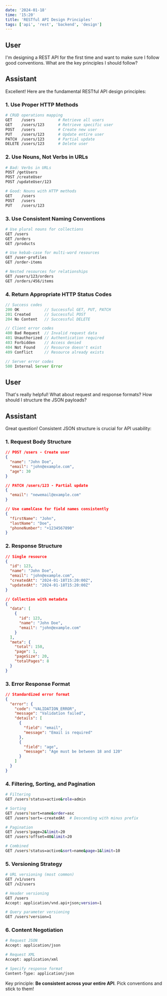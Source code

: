 ```yaml
---
date: '2024-01-18'
time: '15:20'
title: 'RESTful API Design Principles'
tags: ['api', 'rest', 'backend', 'design']
---
```


## User

I'm designing a REST API for the first time and want to make sure I follow good conventions. What are the key principles I should follow?

## Assistant

Excellent! Here are the fundamental RESTful API design principles:

### 1. Use Proper HTTP Methods

```bash
# CRUD operations mapping
GET    /users          # Retrieve all users
GET    /users/123      # Retrieve specific user
POST   /users          # Create new user
PUT    /users/123      # Update entire user
PATCH  /users/123      # Partial update
DELETE /users/123      # Delete user
```

### 2. Use Nouns, Not Verbs in URLs

```bash
# Bad: Verbs in URLs
POST /getUsers
POST /createUser
POST /updateUser/123

# Good: Nouns with HTTP methods
GET    /users
POST   /users
PUT    /users/123
```

### 3. Use Consistent Naming Conventions

```bash
# Use plural nouns for collections
GET /users
GET /orders
GET /products

# Use kebab-case for multi-word resources
GET /user-profiles
GET /order-items

# Nested resources for relationships
GET /users/123/orders
GET /orders/456/items
```

### 4. Return Appropriate HTTP Status Codes

```javascript
// Success codes
200 OK           // Successful GET, PUT, PATCH
201 Created      // Successful POST
204 No Content   // Successful DELETE

// Client error codes
400 Bad Request  // Invalid request data
401 Unauthorized // Authentication required
403 Forbidden    // Access denied
404 Not Found    // Resource doesn't exist
409 Conflict     // Resource already exists

// Server error codes
500 Internal Server Error
```

## User

That's really helpful! What about request and response formats? How should I structure the JSON payloads?

## Assistant

Great question! Consistent JSON structure is crucial for API usability:

### 1. Request Body Structure

```json
// POST /users - Create user
{
  "name": "John Doe",
  "email": "john@example.com",
  "age": 30
}

// PATCH /users/123 - Partial update
{
  "email": "newemail@example.com"
}

// Use camelCase for field names consistently
{
  "firstName": "John",
  "lastName": "Doe",
  "phoneNumber": "+1234567890"
}
```

### 2. Response Structure

```json
// Single resource
{
  "id": 123,
  "name": "John Doe",
  "email": "john@example.com",
  "createdAt": "2024-01-18T15:20:00Z",
  "updatedAt": "2024-01-18T15:20:00Z"
}

// Collection with metadata
{
  "data": [
    {
      "id": 123,
      "name": "John Doe",
      "email": "john@example.com"
    }
  ],
  "meta": {
    "total": 150,
    "page": 1,
    "pageSize": 20,
    "totalPages": 8
  }
}
```

### 3. Error Response Format

```json
// Standardized error format
{
  "error": {
    "code": "VALIDATION_ERROR",
    "message": "Validation failed",
    "details": [
      {
        "field": "email",
        "message": "Email is required"
      },
      {
        "field": "age",
        "message": "Age must be between 18 and 120"
      }
    ]
  }
}
```

### 4. Filtering, Sorting, and Pagination

```bash
# Filtering
GET /users?status=active&role=admin

# Sorting
GET /users?sort=name&order=asc
GET /users?sort=-createdAt  # Descending with minus prefix

# Pagination
GET /users?page=2&limit=20
GET /users?offset=40&limit=20

# Combined
GET /users?status=active&sort=name&page=1&limit=10
```

### 5. Versioning Strategy

```bash
# URL versioning (most common)
GET /v1/users
GET /v2/users

# Header versioning
GET /users
Accept: application/vnd.api+json;version=1

# Query parameter versioning
GET /users?version=1
```

### 6. Content Negotiation

```bash
# Request JSON
Accept: application/json

# Request XML
Accept: application/xml

# Specify response format
Content-Type: application/json
```

Key principle: **Be consistent across your entire API**. Pick conventions and stick to them!

